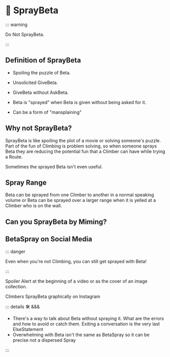 # 🔷 SprayBeta

::: warning

Do Not SprayBeta.

:::

## Definition of SprayBeta

- Spoiling the puzzle of Beta.

- Unsolicited GiveBeta.

- GiveBeta without AskBeta.

- Beta is "sprayed" when Beta is given without being asked for it.

- Can be a form of "mansplaining"

## Why not SprayBeta?

SprayBeta is like spoiling the plot of a movie or solving someone's puzzle. Part of the fun of Climbing is problem solving, so when someone sprays Beta they are reducing the potential fun that a Climber can have while trying a Route.

Sometimes the sprayed Beta isn't even useful.

## Spray Range

Beta can be sprayed from one Climber to another in a normal speaking volume or Beta can be sprayed over a larger range when it is yelled at a Climber who is on the wall.

## Can you SprayBeta by Miming?

## BetaSpray on Social Media

::: danger

Even when you're not Climbing, you can still get sprayed with Beta!

:::

Spoiler Alert at the beginning of a video or as the cover of an image collection.

Climbers SprayBeta graphically on Instagram

<!-- =================================================== -->
<!-- =================================================== -->
<!-- =================================================== -->
<!-- =================================================== -->
<!-- =================================================== -->
::: details 🛠 <dev>&&&</dev>

- There's a way to talk about Beta without spraying it. What are the errors and how to avoid or catch them. Exiting a conversation is the very last ElseStatement
- Overwhelming with Beta isn't the same as BetaSpray so it can be precise not a dispersed Spray

:::